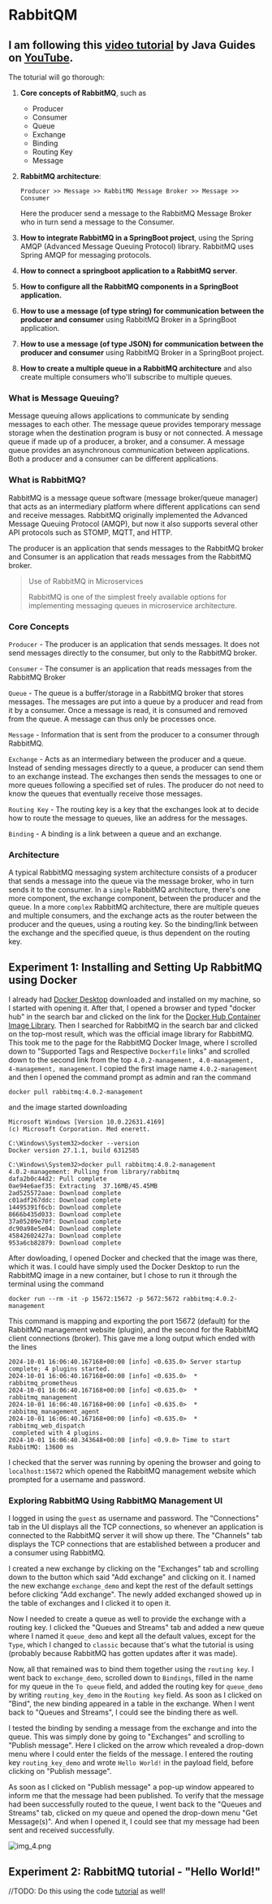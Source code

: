# RabbitQM
I am following this [video tutorial](https://www.youtube.com/watch?v=TvxhuAUJGUg&list=PLGRDMO4rOGcMh2fAMOnwuBMDa8PxiKWoN&ab_channel=JavaGuides)
by Java Guides on [YouTube](https://www.youtube.com/).
---
The toturial will go thorough: 
1. **Core concepts of RabbitMQ**, such as 
   - Producer
   - Consumer
   - Queue
   - Exchange
   - Binding
   - Routing Key
   - Message


2. **RabbitMQ architecture**:
   
    `Producer >> Message >> RabbitMQ Message Broker >> Message >> Consumer`

    Here the producer send a message to the RabbitMQ Message Broker who in turn send a message to the Consumer.


3. **How to integrate RabbitMQ in a SpringBoot project**, using the Spring AMQP (Advanced Message Queuing Protocol) library. 
RabbitMQ uses Spring AMQP for messaging protocols.
4. **How to connect a springboot application to a RabbitMQ server**. 
5. **How to configure all the RabbitMQ components in a SpringBoot application.** 
6. **How to use a message (of type string) for communication between the producer and consumer** using RabbitMQ Broker in a 
SpringBoot application. 
7. **How to use a message (of type JSON) for communication between the producer and consumer** using RabbitMQ Broker in a 
SpringBoot project.
8. **How to create a multiple queue in a RabbitMQ architecture** and also create multiple consumers who'll subscribe to 
multiple queues.

### What is Message Queuing?
Message queuing allows applications to communicate by sending messages to each other. The message queue provides 
temporary message storage when the destination program is busy or not connected. A message queue if made up of a 
producer, a broker, and a consumer. A message queue provides an asynchronous communication between applications. Both 
a producer and a consumer can be different applications. 

### What is RabbitMQ?
RabbitMQ is a message queue software (message broker/queue manager) that acts as an intermediary platform where 
different applications can send and receive messages. RabbitMQ originally implemented the Advanced Message Queuing 
Protocol (AMQP), but now it also supports several other API protocols such as STOMP, MQTT, and HTTP. 

The producer is an application that sends messages to the RabbitMQ broker and Consumer is an application that reads 
messages from the RabbitMQ broker.

> Use of RabbitMQ in Microservices
> 
> RabbitMQ is one of the simplest freely available options for implementing messaging queues in microservice architecture. 

### Core Concepts 
`Producer` - The producer is an application that sends messages. It does not send messages directly to the consumer, 
but only to the RabbitMQ broker.

`Consumer` - The consumer is an application that reads messages from the RabbitMQ Broker

`Queue` -   The queue is a buffer/storage in a RabbitMQ broker that stores messages. The messages are put into a queue by 
            a producer and read from it by a consumer. Once a message is read, it is consumed and removed from the queue. A message 
            can thus only be processes once.

`Message` - Information that is sent from the producer to a consumer through RabbitMQ.

`Exchange` - Acts as an intermediary between the producer and a queue. Instead of sending messages directly to a queue, 
             a producer can send them to an exchange instead. The exchanges then sends the messages to one or more 
             queues following a specified set of rules. The producer do not need to know the queues that eventually 
             receive those messages. 

`Routing Key` - The routing key is a key that the exchanges look at to decide how to route the message to queues, like 
                an address for the messages.

`Binding` - A binding is a link between a queue and an exchange.

### Architecture
A typical RabbitMQ messaging system architecture consists of a producer that sends a message into the queue via the 
message broker, who in turn sends it to the consumer. In a `simple` RabbitMQ architecture, there's one more component, 
the exchange component, between the producer and the queue. In a more `complex` RabbitMQ architecture, there are 
multiple queues and multiple consumers, and the exchange acts as the router between the producer and the queues, using 
a routing key. So the binding/link between the exchange and the specified queue, is thus dependent on the routing key.

## Experiment 1: Installing and Setting Up RabbitMQ using Docker
I already had [Docker Desktop](https://www.docker.com/products/docker-desktop/) downloaded and installed on my machine, 
so I started with opening it. After that, I opened a browser and typed "docker hub" in the search bar and clicked on the
link for the [Docker Hub Container Image Library](https://hub.docker.com/). Then I searched for RabbitMQ in the search 
bar and clicked on the top-most result, which was the official image library for RabbitMQ. This took me to the page for 
the RabbitMQ Docker Image, where I scrolled down to "Supported Tags and Respective `Dockerfile` links" and scrolled down 
to the second link from the top `4.0.2-management, 4.0-management, 4-management, management`. I copied the first image
name `4.0.2-management` and then I opened the command prompt as admin and ran the command 

`docker pull rabbitmq:4.0.2-management`

and the image started downloading 

 ```
 Microsoft Windows [Version 10.0.22631.4169]
(c) Microsoft Corporation. Med enerett.

C:\Windows\System32>docker --version
Docker version 27.1.1, build 6312585

C:\Windows\System32>docker pull rabbitmq:4.0.2-management
4.0.2-management: Pulling from library/rabbitmq
dafa2b0c44d2: Pull complete
0ae94e6aef35: Extracting  37.16MB/45.45MB
2ad525572aae: Download complete
c01adf267ddc: Download complete
14495391f6cb: Download complete
8666b435d033: Download complete
37a05209e70f: Download complete
dc90a98e5e04: Download complete
45842602427a: Download complete
953a6cb82879: Download complete
 ```

After dowloading, I opened Docker and checked that the image was there, which it was. I could have simply used the 
Docker Desktop to run the RabbitMQ image in a new container, but I chose to run it through the terminal using the
command 

`docker run --rm -it -p 15672:15672 -p 5672:5672 rabbitmq:4.0.2-management`

This command is mapping and exporting the port 15672 (default) for the RabbitMQ management website (plugin), and the second for 
the RabbitMQ client connections (broker). This gave me a long output which ended with the lines 

```
2024-10-01 16:06:40.167168+00:00 [info] <0.635.0> Server startup complete; 4 plugins started.
2024-10-01 16:06:40.167168+00:00 [info] <0.635.0>  * rabbitmq_prometheus
2024-10-01 16:06:40.167168+00:00 [info] <0.635.0>  * rabbitmq_management
2024-10-01 16:06:40.167168+00:00 [info] <0.635.0>  * rabbitmq_management_agent
2024-10-01 16:06:40.167168+00:00 [info] <0.635.0>  * rabbitmq_web_dispatch
 completed with 4 plugins.
2024-10-01 16:06:40.343648+00:00 [info] <0.9.0> Time to start RabbitMQ: 13600 ms
```

I checked that the server was running by opening the browser and going to `localhost:15672` which opened the RabbitMQ
management website which prompted for a username and password.

### Exploring RabbitMQ Using RabbitMQ Management UI
I logged in using the `guest` as username and password. The "Connections" tab in the UI displays all the TCP connections,
so whenever an application is connected to the RabbitMQ server it will show up there. The "Channels" tab displays the
TCP connections that are established between a producer and a consumer using RabbitMQ.

I created a new exchange by clicking on the "Exchanges" tab and scrolling down to the button which said "Add exchange"
and clicking on it. I named the new exchange `exchange_demo` and kept the rest of the default settings before clicking 
"Add exchange". The newly added exchanged showed up in the table of exchanges and I clicked it to open it. 

Now I needed to create a queue as well to provide the exchange with a routing key. I clicked the "Queues and Streams"
tab and added a new queue where I named it `queue_demo` and kept all the default values, except for the `Type`, which I 
changed to `classic` because that's what the tutorial is using (probably because RabbitMQ has gotten updates after it 
was made).

Now, all that remained was to bind them together using the `routing key`. I went back to `exchange_demo`, scrolled down 
to `Bindings`, filled in the name for my queue in the `To queue` field, and added the routing key for `queue_demo` by
writing `routing_key_demo` in the `Routing key` field. As soon as I clicked on "Bind", the new binding appeared in a 
table in the exchange. When I went back to "Queues and Streams", I could see the binding there as well. 

I tested the binding by sending a message from the exchange and into the queue. This was simply done by going to 
"Exchanges" and scrolling to "Publish message". Here I clicked on the arrow which revealed a drop-down menu where I
could enter the fields of the message. I entered the routing key `routing_key_demo` and wrote `Hello World!` in the 
payload field, before clicking on "Publish message". 

As soon as I clicked on "Publish message" a pop-up window appeared to inform me that the message had been published. To 
verify that the message had been successfully routed to the queue, I went back to the "Queues and Streams" tab, 
clicked on my queue and opened the drop-down menu "Get Message(s)". And when I opened it, I could see that my message 
had been sent and received successfully.

![img_4.png](img_4.png)

## Experiment 2: RabbitMQ tutorial - "Hello World!"
//TODO: Do this using the code [tutorial](https://www.rabbitmq.com/tutorials/tutorial-one-java) as well! 
